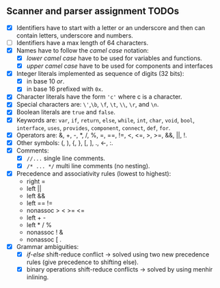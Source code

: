 ## Scanner and parser assignment TODOs 

- [x] Identifiers have to start with a letter or an underscore and then can contain letters, underscore and numbers.
- [ ] Identifiers have a max length of 64 characters.
- [x] Names have to follow the *camel case* notation:
  - [x] *lower camel case* have to be used for variables and functions.
  - [x] *upper camel case* have to be used for components and interfaces
- [x] Integer literals implemented as sequence of digits (32 bits):
  - [x] in base 10 *or*.
  - [x] in base 16 prefixed with `0x`.
- [x] Character literals have the form `'c'` where c is a character.
- [x] Special characters are: `\'`,`\b`, `\f`, `\t`, `\\`, `\r`, and `\n`.
- [x] Boolean literals are `true` and `false`.
- [x] Keywords are: `var`, `if`, `return`, `else`, `while`, `int`, `char`, `void`, `bool`, `interface`, `uses`, `provides`, `component`, `connect`, `def`, `for`.
- [x] Operators are: &,  +, -, *, /, %,  =, ==, !=, <, <=, >, >=, &&, ||, !.
- [x] Other symbols: (, ), {, }, [, ], ., <-, :.
- [x] Comments:
  - [x] `//...` single line comments.
  - [x] `/* ... */` multi line comments (no nesting).
- [x] Precedence and associativity rules (lowest to highest):
  - right    =             
  - left     ||
  - left     &&
  - left     ==  != 
  - nonassoc >  <  >=  <=
  - left     +  - 
  - left     *  /  %
  - nonassoc !  &
  - nonassoc [  .   
- [x] Grammar ambiguities:
  - [x] *if-else* shift-reduce conflict -> solved using two new precedence rules (give precedence to shifting else).
  - [x] binary operations shift-reduce conflicts -> solved by using menhir inlining.